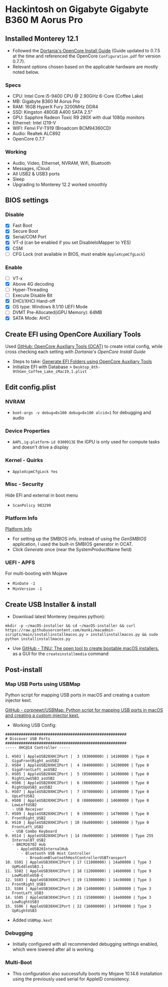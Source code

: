 # Hackintosh on Gigabyte Gigabyte B360 M Aorus Pro

## Installed Monterey 12.1

- Followed the [Dortania's OpenCore Install Guide](https://dortania.github.io/OpenCore-Install-Guide/) (Guide updated to 0.7.5 at the time and referenced the OpenCore `Configuration.pdf` for version 0.7.7).
- Relevant options chosen based on the applicable hardware are mostly noted below.

### Specs

* CPU: Intel Core i5-9400 CPU @ 2.90GHz 6-Core (Coffee Lake)
* MB: Gigabyte B360 M Aorus Pro
* RAM: 16GB HyperX Fury 3200MHz DDR4
* SSD: Kingston 480GB A400 SATA 2.5"
* GPU: Sapphire Radeon Toxic R9 280X with dual 1080p monitors
* Ethernet: Intel I219-V
* WIFI: Fenvi FV-T919 (Broadcom BCM94360CD)
* Audio: Realtek ALC892
* OpenCore 0.7.7

### Working

- Audio, Video, Ethernet, NVRAM, Wifi, Bluetooth
- Messages, iCloud
- All USB2 & USB3 ports
- Sleep
- Upgrading to Monterey 12.2 worked smoothly

## BIOS settings

### Disable

- [x] Fast Boot
- [x] Secure Boot
- [x] Serial/COM Port
- [x] VT-d (can be enabled if you set DisableIoMapper to YES)
- [x] CSM
- [ ] CFG Lock (not available in BIOS, must enable `AppleXcpmCfgLock`)

### Enable

- [ ] VT-x
- [x] Above 4G decoding
- [ ] Hyper-Threading
- [ ] Execute Disable Bit
- [x] EHCI/XHCI Hand-off
- [x] OS type: Windows 8.1/10 UEFI Mode
- [ ] DVMT Pre-Allocated(iGPU Memory): 64MB
- [x] SATA Mode: AHCI

## Create EFI using OpenCore Auxiliary Tools

Used [GitHub: OpenCore Auxiliary Tools (OCAT)](https://github.com/ic005k/QtOpenCoreConfig) to create initial config, while cross checking each setting with *Dortania's OpenCore Install Guide* 

- Steps to take: [Generate EFI Folders using OpenCore Auxiliary Tools](https://github.com/5T33Z0/OC-Little-Translated/tree/main/F_Desktop_EFIs#generate-efi-folders-using-opencore-auxiliary-tools)
- Initialize EFI with Database > `Desktop_8th-9thGen_Coffee_Lake_iMac19,1.plist`

## Edit config.plist

### NVRAM

- `boot-args -v debug=0x100 debug=0x100 alcid=1` for debugging and audio

### Device Properties

- `AAPL,ig-platform-id 0300913E` the iGPU is only used for compute tasks and doesn't drive a display

### Kernel - Quirks

- `AppleXcpmCfgLock Yes`

### Misc - Security

Hide EFI and external in boot menu

- `ScanPolicy 983299`

### Platform Info

[Platform Info](https://dortania.github.io/OpenCore-Install-Guide/config.plist/comet-lake.html#platforminfo)

- For setting up the SMBIOS info, instead of using the *GenSMBIOS* application, I used the built-in SMBIOS generator in OCAT.
- Click *Generate* once (near the SystemProductName field)

### UEFI - APFS

For multi-booting with Mojave

- `MinDate -1`
- `MinVersion -1`

## Create USB Installer & install

- Download latest Monterey (requires python):

```
mkdir -p ~/macOS-installer && cd ~/macOS-installer && curl https://raw.githubusercontent.com/munki/macadmin-scripts/main/installinstallmacos.py > installinstallmacos.py && sudo python installinstallmacos.py
```

- Use [GitHub - TINU: The open tool to create bootable macOS installers.](https://github.com/ITzTravelInTime/TINU) as a GUI for the `createinstallmedia` command

## Post-install

### Map USB Ports using USBMap

Python script for mapping USB ports in macOS and creating a custom injector kext.

[GitHub - corpnewt/USBMap: Python script for mapping USB ports in macOS and creating a custom injector kext.](https://github.com/corpnewt/USBMap)

- Working USB Config:

```
######################################################
# Discover USB Ports
######################################################
----- XHC@14 Controller -----

1. HS03 | AppleUSB20XHCIPort |  3 (03000000) | 14100000 | Type 0
   GigaFrontRight_asUSB2
2. HS04 | AppleUSB20XHCIPort |  4 (04000000) | 14200000 | Type 0
   GigaFrontLeft_asUSB2
3. HS05 | AppleUSB20XHCIPort |  5 (05000000) | 14300000 | Type 0
   RightLowUSB3_asUSB2
4. HS06 | AppleUSB20XHCIPort |  6 (06000000) | 14400000 | Type 0
   RightUpUSB3_asUSB2
5. HS07 | AppleUSB20XHCIPort |  7 (07000000) | 14500000 | Type 0
   UpLeftUSB2
6. HS08 | AppleUSB20XHCIPort |  8 (08000000) | 14600000 | Type 0
   LowLeftUSB2
   - USB Receiver
7. HS09 | AppleUSB20XHCIPort |  9 (09000000) | 14700000 | Type 0
   FrontRight_USB2
8. HS10 | AppleUSB20XHCIPort | 10 (0a000000) | 14800000 | Type 0
   FrontLeft_USB2
   - USB Combo Keyboard
9. HS14 | AppleUSB20XHCIPort | 14 (0e000000) | 14900000 | Type 255
   InternalBT_USB2
   - BRCM20702 Hub
     - AppleUSB20InternalHub
       - Bluetooth USB Host Controller
         - BroadcomBluetoothHostControllerUSBTransport
10. SS01 | AppleUSB30XHCIPort | 17 (11000000) | 14a00000 | Type 3
   UpMiddleUSB3.1
11. SS02 | AppleUSB30XHCIPort | 18 (12000000) | 14b00000 | Type 9
   LowMiddleUSB-C
12. SS03 | AppleUSB30XHCIPort | 19 (13000000) | 14c00000 | Type 3
   FrontRight_USB3
13. SS04 | AppleUSB30XHCIPort | 20 (14000000) | 14d00000 | Type 3
   FrontLeft_USB3
14. SS05 | AppleUSB30XHCIPort | 21 (15000000) | 14e00000 | Type 3
   LowRightUSB3
15. SS06 | AppleUSB30XHCIPort | 22 (16000000) | 14f00000 | Type 3
   UpRightUSB3
```

- Added `USBMap.kext`

### Debugging

- Initially configured with all recommended debugging settings enabled, which were lowered after all is working.

### Multi-Boot

- This configuration also successfully boots my Mojave 10.14.6 installation using the previously used serial for AppleID consistency.
